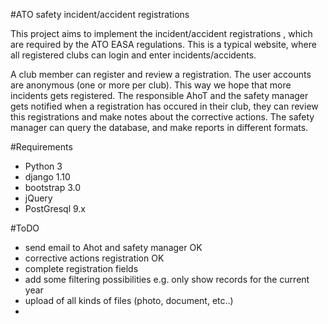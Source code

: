 #ATO safety incident/accident registrations

This project aims to implement the incident/accident registrations , 
which are required by the ATO EASA regulations. This is a typical 
website, where all registered clubs can login and enter incidents/accidents.

A club member can register and review a registration. The user accounts are anonymous (one or more per club). This way we hope that more incidents gets registered.
The responsible AhoT and the safety manager gets notified when a registration has occured in their club, they can review this registrations and make notes about the corrective actions.
The safety manager can query the database, and make reports in different formats.

#Requirements

* Python 3
* django 1.10
* bootstrap 3.0
* jQuery
* PostGresql 9.x

#ToDO
* send email to Ahot and safety manager OK
* corrective actions registration OK
* complete registration fields
* add some filtering possibilities e.g. only show records for the current year
* upload of all kinds of files (photo, document, etc..)
* 